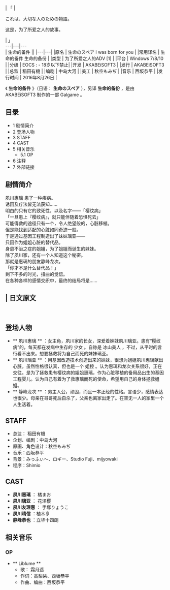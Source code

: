 |  「  | 

これは、大切な人のための物語。

这是，为了所爱之人的故事。

|  」  
---|---|---  
|  生命的备件  ||
|---|---|
|原名  |  生命のスペア  I was born for you   |
|常用译名  |  生命的备件  生命的备份   |
|类型  |  为了所爱之人的ADV  [1]   |
|平台  |  Windows 7/8/10   |
|分级  |    EOCS  :    \- 18岁以下禁止|
|开发  |  AKABEiSOFT3   |
|发行  |  AKABEiSOFT3   |
|总监  |  稲田有機   |
|编剧  |  中岛大河   |
|美工  |  秋空もみぢ   |
|音乐  |  西坂恭平   |
|发行时间  |  2016年8月26日   |
  
《 **生命的备件** 》（日语：  **生命のスペア** ），另译 **生命的备份** ，是由  AKABEiSOFT3  制作的一部  Galgame
。

##  目录

  * 1  剧情简介 
  * 2  登场人物 
  * 3  STAFF 
  * 4  CAST 
  * 5  相关音乐 
    * 5.1  OP 
  * 6  注释 
  * 7  外部链接 

##  剧情简介

夙川惠璃  患了一种疾病。  
诱因及疗法皆无法获知……  
明白的只有它的致死性，以及名字——「樱纹病」  
「一旦患上『樱纹病』，就只能伴随着恐惧死去」  
可能得救的途径只有一个，令人绝望般的，心脏移植。  
但是能找到适配的心脏如同奇迹一般。  
于是通过基因工程制造出了妹妹璃亚——  
只因作为姐姐心脏的替代品。  
身患不治之症的姐姐，为了姐姐而诞生的妹妹。  
除了夙川家，还有一个人知道这个秘密。  
那就是惠璃的朋友静峰龙次。  
「你才不是什么替代品！」  
剩下不多的时光，扭曲的觉悟。  
在各种各样的感情交织中，最终的结局将是……

|  日文原文  
---  
</br>  
  
##  登场人物

  * ** 夙川惠璃  ** ：女主角，夙川家的长女，深爱着妹妹夙川璃亚。患有“樱纹病”的，每天都在发病中生存的  少女  。自称是  冰山美人  ，不过，从平时的言行看不出来。想要拯救将为自己而死的妹妹璃亚。 
  * ** 夙川璃亚  ** ：用基因改造技术创造出来的妹妹，很想为姐姐夙川惠璃献出心脏。虽然性格很认真，但也是一个  姐控  。认为惠璃和龙次关系很好，正在交往。是为了拯救患有樱纹病的姐姐惠璃，作为心脏移植的备用品出生的基因工程婴儿。认为自己有着为了救惠璃而死的使命，希望用自己的身体拯救姐姐。 
  * ** 静峰龙次  ** ：男主人公，顽固，而且一本正经的性格。言语少，感情表达也很少。母亲在哥哥死后自杀了，父亲也离家出走了。在空无一人的家里一个人生活着。 

##  STAFF

  * 总监：  稲田有機 
  * 企划、编剧：中岛大河 
  * 原画、角色设计：秋空もみぢ 
  * 音乐：西坂恭平 
  * 背景：みっふぃ～、ロギー、Studio Fuji、mijyowaki 
  * 程序：Shimio 

##  CAST

  * **夙川惠璃** ：  橘まお 
  * **夙川璃亚** ：  花泽樱 
  * **夙川友理惠** ：  手塚りょうこ 
  * **夙川晴信** ：植木亨 
  * **静峰恭也** ：立华十四朗 

##  相关音乐

###  OP

  * ** Liblume  **
    * 歌：  霜月遥 
    * 作词：高梨栞、西坂恭平 
    * 作曲、编曲：西坂恭平 